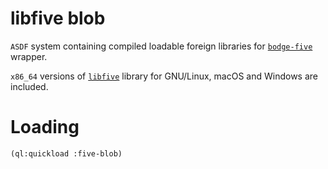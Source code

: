 # libfive blob

`ASDF` system containing compiled loadable foreign libraries for
[`bodge-five`](https://github.com/borodust/bodge-five) wrapper.

`x86_64` versions of [`libfive`](https://github.com/libfive/libfive) library for
GNU/Linux, macOS and Windows are included.

# Loading
```lisp
(ql:quickload :five-blob)
```
